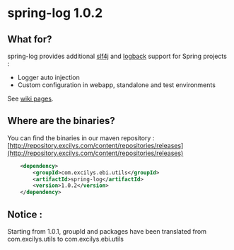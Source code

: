 # spring-log 1.0.2

## What for?

spring-log provides additional [slf4j](http://www.slf4j.org) and [logback](http://logback.qos.ch) support for Spring projects :

* Logger auto injection
* Custom configuration in webapp, standalone and test environments

See [wiki pages](https://github.com/excilys/spring-log/wiki).

## Where are the binaries?

You can find the binaries in our maven repository :
[http://repository.excilys.com/content/repositories/releases](http://repository.excilys.com/content/repositories/releases)

``` xml
	<dependency>
		<groupId>com.excilys.ebi.utils</groupId>
		<artifactId>spring-log</artifactId>
		<version>1.0.2</version>
	</dependency>
```

## Notice :
Starting from 1.0.1, groupId and packages have been translated from com.excilys.utils to com.excilys.ebi.utils